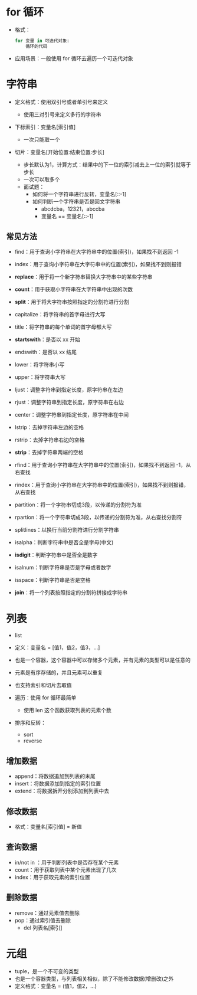 # for 循环

- 格式：

  ```python
  for 变量 in 可迭代对象:
      循环的代码
  ```

- 应用场景：一般使用 for 循环去遍历一个可迭代对象



# 字符串

- 定义格式：使用双引号或者单引号来定义
  - 使用三对引号来定义多行的字符串

- 下标索引：变量名[索引值]
  - 一次只能取一个
- 切片：变量名[开始位置:结束位置:步长]
  - 步长默认为1，计算方式：结果中的下一位的索引减去上一位的索引就等于步长
  - 一次可以取多个
  - 面试题：
    - 如何将一个字符串进行反转，变量名[::-1]
    - 如何判断一个字符串是否是回文字符串
      - abcdcba，12321，abccba
      - 变量名 == 变量名[::-1]

## 常见方法

- find：用于查询小字符串在大字符串中的位置(索引)，如果找不到返回 -1
- index：用于查询小字符串在大字符串中的位置(索引)，如果找不到则报错
- **replace**：用于将一个新字符串替换大字符串中的某些字符串
- **count**：用于获取小字符串在大字符串中出现的次数
- **split**：用于将大字符串按照指定的分割符进行分割



- capitalize：将字符串的首字母进行大写
- title：将字符串的每个单词的首字母都大写
- **startswith**：是否以 xx 开始
- endswith：是否以 xx 结尾
- lower：将字符串小写
- upper：将字符串大写



- ljust：调整字符串到指定长度，原字符串在左边
- rjust：调整字符串到指定长度，原字符串在右边
- center：调整字符串到指定长度，原字符串在中间
- lstrip：去掉字符串左边的空格
- rstrip：去掉字符串右边的空格
- **strip**：去掉字符串两端的空格



- rfind：用于查询小字符串在大字符串中的位置(索引)，如果找不到返回 -1，从右查找
- rindex：用于查询小字符串在大字符串中的位置(索引)，如果找不到则报错，从右查找
- partition：将一个字符串切成3段，以传递的分割符为准
- rpartion：将一个字符串切成3段，以传递的分割符为准，从右查找分割符
- splitlines：以换行当前分割符进行分割字符串



- isalpha：判断字符串中是否全是字母(中文)
- **isdigit**：判断字符串中是否全是数字
- isalnum：判断字符串是否是字母或者数字
- isspace：判断字符串是否是空格
- **join**：将一个列表按照指定的分割符拼接成字符串



# 列表

- list
- 定义：变量名 = [值1，值2，值3，...]
- 也是一个容器，这个容器中可以存储多个元素，并有元素的类型可以是任意的
- 元素是有序存储的，并且元素可以重复
- 也支持索引和切片去取值

- 遍历：使用 for 循环最简单
  - 使用 len 这个函数获取列表的元素个数
- 排序和反转：
  - sort
  - reverse

## 增加数据

- append：将数据追加到列表的末尾
- insert：将数据添加到指定的索引位置
- extend：将数据拆开分别添加到列表中去

## 修改数据

- 格式：变量名[索引值] = 新值

## 查询数据

- in/not in ：用于判断列表中是否存在某个元素
- count：用于获取列表中某个元素出现了几次
- index：用于获取元素的索引位置

## 删除数据

- remove：通过元素值去删除
- pop：通过索引值去删除
  - del 列表名[索引]

# 元组

- tuple，是一个不可变的类型
- 也是一个容器类型，与列表相关相似，除了不能修改数据(增删改)之外
- 定义格式：变量名 = (值1，值2，...)

